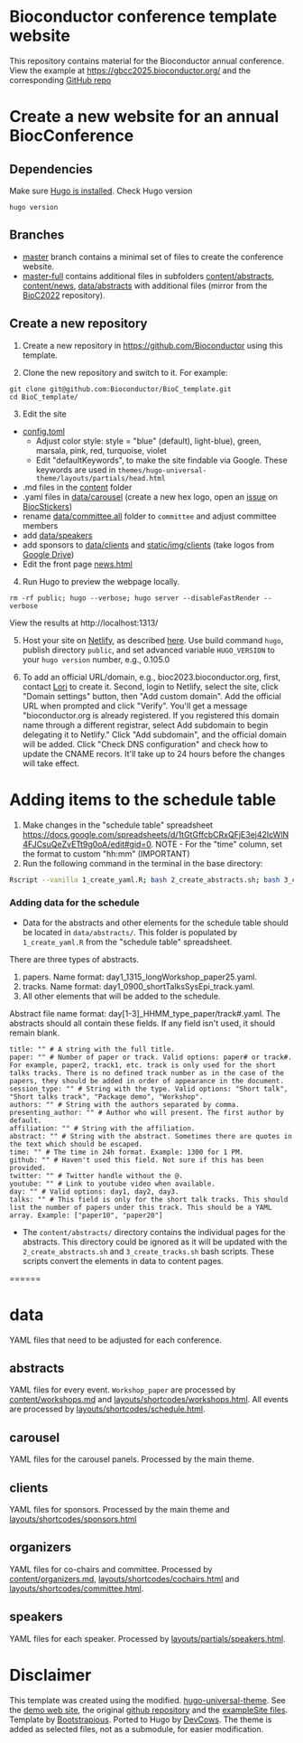 
# Bioconductor conference template website

This repository contains material for the Bioconductor annual conference. 
View the example at https://gbcc2025.bioconductor.org/ and the corresponding
[GitHub repo](https://github.com/Bioconductor/gbcc2025)

# Create a new website for an annual BiocConference

## Dependencies

Make sure [Hugo is installed](https://gohugo.io/getting-started/installing/).
Check Hugo version

```shell
hugo version
```

## Branches

- [master](https://github.com/Bioconductor/BioC_template/tree/master) branch contains a minimal set of files to create the conference website. 
- [master-full](https://github.com/Bioconductor/BioC_template/tree/master-full) contains additional files in subfolders [content/abstracts](https://github.com/Bioconductor/BioC_template/tree/master-full/content/abstracts), [content/news](https://github.com/Bioconductor/BioC_template/tree/master-full/content/news), [data/abstracts](https://github.com/Bioconductor/BioC_template/tree/master-full/data/abstracts) with additional files (mirror from the [BioC2022](https://github.com/Bioconductor/BioC2022) repository).

## Create a new repository

1. Create a new repository in https://github.com/Bioconductor using this
template.

2. Clone the new repository and switch to it. For example:

```shell
git clone git@github.com:Bioconductor/BioC_template.git
cd BioC_template/
```

3. Edit the site

- [config.toml](https://github.com/Bioconductor/BioC_template/tree/master/config.toml)
    - Adjust color style: style = "blue" (default), light-blue), green, marsala, pink, red, turquoise, violet
    - Edit "defaultKeywords", to make the site findable via Google. These keywords are used in `themes/hugo-universal-theme/layouts/partials/head.html`
- .md files in the [content](https://github.com/Bioconductor/BioC_template/tree/master/content/) folder
- .yaml files in [data/carousel](https://github.com/Bioconductor/BioC_template/tree/master/data/carousel/) (create a new hex logo, open an [issue](https://github.com/Bioconductor/BiocStickers/issues) on [BiocStickers](https://github.com/Bioconductor/BiocStickers/))
- rename [data/committee.all](https://github.com/Bioconductor/BioC_template/tree/master/data/committee.all/) folder to `committee` and adjust committee members
- add [data/speakers](https://github.com/Bioconductor/BioC_template/tree/master/data/speakers/)
- add sponsors to [data/clients](https://github.com/Bioconductor/BioC_template/tree/master/data/clients/) and [static/img/clients](https://github.com/Bioconductor/BioC_template/tree/master/static/img/clients/) (take logos from [Google Drive]())
- Edit the front page [news.html](https://github.com/Bioconductor/BioC_template/tree/master/layouts/partials/news.html)

4. Run Hugo to preview the webpage locally.

```shell
rm -rf public; hugo --verbose; hugo server --disableFastRender --verbose
```

View the results at http://localhost:1313/

5. Host your site on [Netlify](https://www.netlify.com/), 
as described [here](https://bookdown.org/yihui/blogdown/netlify.html). 
Use build command `hugo`, publish directory `public`,
and set advanced variable `HUGO_VERSION` to your `hugo version` number,
e.g., 0.105.0

6. To add an official URL/domain, e.g., bioc2023.bioconductor.org, first, contact [Lori](https://github.com/lshep) to create it. Second, login to Netlify, select the site, click "Domain settings" button, then "Add custom domain". Add the official URL when prompted and click "Verify". You'll get a message "bioconductor.org is already registered. If you registered this domain name through a different registrar, select Add subdomain to begin delegating it to Netlify." Click "Add subdomain", and the official domain will be added. Click "Check DNS configuration" and check how to update the CNAME recors. It'll take up to 24 hours before the changes will take effect.

# Adding items to the schedule table

1. Make changes in the "schedule table" spreadsheet https://docs.google.com/spreadsheets/d/1tGtGffcbCRxQFjE3ej42IcWlN4FJCsuQeZvETt9g0oA/edit#gid=0. NOTE - For the "time" column, set the format to custom "hh:mm" (IMPORTANT)
2. Run the following command in the terminal in the base directory:
```bash
Rscript --vanilla 1_create_yaml.R; bash 2_create_abstracts.sh; bash 3_create_tracks.sh
```

### Adding data for the schedule

+ Data for the abstracts and other elements for the schedule table should be located in `data/abstracts/`. This folder is populated by `1_create_yaml.R` from the "schedule table" spreadsheet.

There are three types of abstracts.

1. papers. Name format: day1_1315_longWorkshop_paper25.yaml. 
2. tracks. Name format: day1_0900_shortTalksSysEpi_track.yaml.
3. All other elements that will be added to the schedule.

Abstract file name format: day[1-3]_HHMM_type_paper/track#.yaml. 
The abstracts should all contain these fields. If any field isn't used, it should remain blank. 

```
title: "" # A string with the full title.
paper: "" # Number of paper or track. Valid options: paper# or track#. For example, paper2, track1, etc. track is only used for the short talks tracks. There is no defined track number as in the case of the papers, they should be added in order of appearance in the document.
session_type: "" # String with the type. Valid options: "Short talk", "Short talks track", "Package demo", "Workshop".
authors: "" # String with the authors separated by comma.
presenting_author: "" # Author who will present. The first author by default.
affiliation: "" # String with the affiliation.
abstract: "" # String with the abstract. Sometimes there are quotes in the text which should be escaped.
time: "" # The time in 24h format. Example: 1300 for 1 PM.
github: "" # Haven't used this field. Not sure if this has been provided.
twitter: "" # Twitter handle without the @.
youtube: "" # Link to youtube video when available.
day: "" # Valid options: day1, day2, day3.
talks: "" # This field is only for the short talk tracks. This should list the number of papers under this track. This should be a YAML array. Example: ["paper10", "paper20"]
```

+ The `content/abstracts/` directory contains the individual pages for the
abstracts. This directory could be ignored as it will be updated with
the `2_create_abstracts.sh` and `3_create_tracks.sh` bash scripts. These scripts
convert the elements in data to content pages.

======

# data

YAML files that need to be adjusted for each conference. 

## abstracts

YAML files for every event. `Workshop_paper` are processed by [content/workshops.md](content/workshops.md) and [layouts/shortcodes/workshops.html](layouts/shortcodes/workshops.html). All events are processed by [layouts/shortcodes/schedule.html](layouts/shortcodes/schedule.html).

## carousel

YAML files for the carousel panels. Processed by the main theme.

## clients

YAML files for sponsors. Processed by the main theme and [layouts/shortcodes/sponsors.html](layouts/shortcodes/sponsors.html)

## organizers

YAML files for co-chairs and committee. Processed by [content/organizers.md](content/organizers.md), [layouts/shortcodes/cochairs.html](layouts/shortcodes/cochairs.html) and [layouts/shortcodes/committee.html](layouts/shortcodes/committee.html).

## speakers

YAML files for each speaker. Processed by [layouts/partials/speakers.html](layouts/partials/speakers.html).

# Disclaimer

This template was created using the modified.
[hugo-universal-theme](https://github.com/devcows/hugo-universal-theme).
See the [demo web site](https://themes.gohugo.io/theme/hugo-universal-theme/),
the original [github repository](https://github.com/devcows/hugo-universal-theme)
and the [exampleSite files](https://github.com/devcows/hugo-universal-theme/tree/master/exampleSite).
Template by [Bootstrapious](https://bootstrapious.com/p/universal-business-e-commerce-template).
Ported to Hugo by [DevCows](https://github.com/devcows/hugo-universal-theme).
The theme is added as selected files, not as a submodule, for easier modification.
